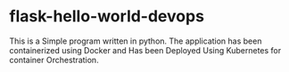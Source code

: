 # flask-hello-world-devops

This is a Simple program written in python. The application has been containerized using Docker and Has been Deployed Using Kubernetes for container Orchestration.

